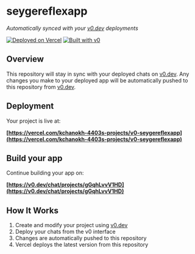 # seygereflexapp

*Automatically synced with your [v0.dev](https://v0.dev) deployments*

[![Deployed on Vercel](https://img.shields.io/badge/Deployed%20on-Vercel-black?style=for-the-badge&logo=vercel)](https://vercel.com/kchanokh-4403s-projects/v0-seygereflexapp)
[![Built with v0](https://img.shields.io/badge/Built%20with-v0.dev-black?style=for-the-badge)](https://v0.dev/chat/projects/gGqhLvvV1HD)

## Overview

This repository will stay in sync with your deployed chats on [v0.dev](https://v0.dev).
Any changes you make to your deployed app will be automatically pushed to this repository from [v0.dev](https://v0.dev).

## Deployment

Your project is live at:

**[https://vercel.com/kchanokh-4403s-projects/v0-seygereflexapp](https://vercel.com/kchanokh-4403s-projects/v0-seygereflexapp)**

## Build your app

Continue building your app on:

**[https://v0.dev/chat/projects/gGqhLvvV1HD](https://v0.dev/chat/projects/gGqhLvvV1HD)**

## How It Works

1. Create and modify your project using [v0.dev](https://v0.dev)
2. Deploy your chats from the v0 interface
3. Changes are automatically pushed to this repository
4. Vercel deploys the latest version from this repository